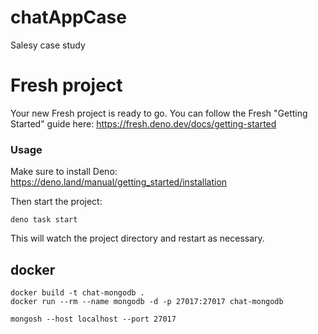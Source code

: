 # chatAppCase
Salesy case study

# Fresh project

Your new Fresh project is ready to go. You can follow the Fresh "Getting
Started" guide here: https://fresh.deno.dev/docs/getting-started

### Usage

Make sure to install Deno: https://deno.land/manual/getting_started/installation

Then start the project:

```
deno task start
```

This will watch the project directory and restart as necessary.


## docker

```
docker build -t chat-mongodb .
docker run --rm --name mongodb -d -p 27017:27017 chat-mongodb
```

```
mongosh --host localhost --port 27017
```